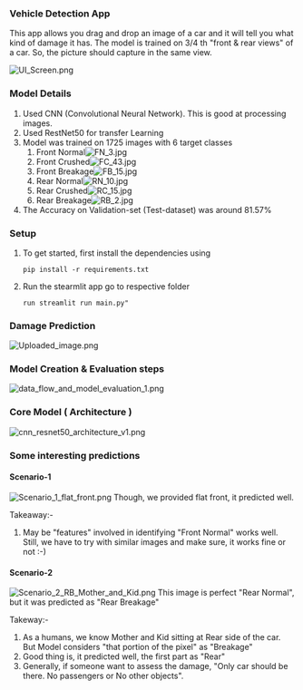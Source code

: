### Vehicle Detection App
This app allows you drag and drop an image of a car and it will tell you what kind of damage it has. The model is trained on 3/4 th "front & rear views" of a car. So, the picture should capture in the same view. 

![UI_Screen.png](UI_Screen.png)

### Model Details
1. Used CNN (Convolutional Neural Network). This is good at processing images. 
2. Used RestNet50 for transfer Learning
3. Model was trained on 1725 images with 6 target classes 
   1. Front Normal![FN_3.jpg](FN_3.jpg)
   2. Front Crushed![FC_43.jpg](FC_43.jpg)
   3. Front Breakage![FB_15.jpg](FB_15.jpg)
   4. Rear Normal![RN_10.jpg](RN_10.jpg)
   5. Rear Crushed![RC_15.jpg](RC_15.jpg)
   6. Rear Breakage![RB_2.jpg](RB_2.jpg)
4. The Accuracy on Validation-set (Test-dataset) was around 81.57%

### Setup 
1.  To get started, first install the dependencies using

      ```commandline
      pip install -r requirements.txt
      ```

   2. Run the stearmlit app
      go to respective folder 
   
      ``` commandline
      run streamlit run main.py"
      ```
### Damage Prediction 
![Uploaded_image.png](Uploaded_image.png)

### Model Creation & Evaluation steps
![data_flow_and_model_evaluation_1.png](data_flow_and_model_evaluation_1.png)

### Core Model ( Architecture ) 
![cnn_resnet50_architecture_v1.png](cnn_resnet50_architecture_v1.png)

### Some interesting predictions
#### Scenario-1 
![Scenario_1_flat_front.png](Scenario_1_flat_front.png)
Though, we provided flat front, it predicted well.

Takeaway:- 
1.  May be "features" involved in identifying "Front Normal" works well. Still, we have to try with similar images and make sure, it works fine or not :-)


#### Scenario-2
![Scenario_2_RB_Mother_and_Kid.png](Scenario_2_RB_Mother_and_Kid.png)
This image is perfect "Rear Normal", but it was predicted as "Rear Breakage"
    
Takeway:- 
1.  As a humans, we know Mother and Kid sitting at Rear side of the car. But Model considers "that portion of the pixel" as "Breakage"
2. Good thing is, it predicted well, the first part as "Rear"
3. Generally, if someone want to assess the damage, "Only car should be there. No passengers or No other objects". 
